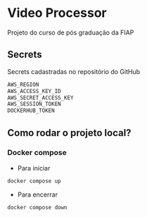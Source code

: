 # Video Processor
Projeto do curso de pós graduação da FIAP

## Secrets
Secrets cadastradas no repositório do GitHub

```bash
AWS_REGION
AWS_ACCESS_KEY_ID
AWS_SECRET_ACCESS_KEY
AWS_SESSION_TOKEN
DOCKERHUB_TOKEN
```

## Como rodar o projeto local?
### Docker compose
- Para iniciar
```bash
docker compose up
```
- Para encerrar
```bash
docker compose down
```
